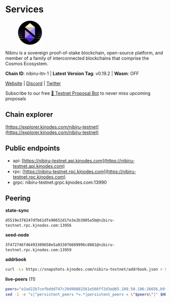 # Services

<figure><img src="https://raw.githubusercontent.com/kj89/cosmos-images/main/logos/nibiru.png" alt=""><figcaption></figcaption></figure>

Nibiru is a sovereign proof-of-stake blockchain, open-source platform,  and member of a family of interconnected blockchains that comprise the Cosmos Ecosystem.

**Chain ID**: nibiru-itn-1 | **Latest Version Tag**: v0.19.2 | **Wasm**: OFF

[Website](https://nibiru.fi) | [Discord](https://discord.gg/nibirufi) | [Twitter](https://twitter.com/NibiruChain)



Subscribe to our free [🤖 Testnet Proposal Bot](https://t.me/kjnodes_testnet_proposal_bot) to never miss upcoming proposals


## Chain explorer
[https://explorer.kjnodes.com/nibiru-testnet](https://explorer.kjnodes.com/nibiru-testnet)

## Public endpoints

* api: [https://nibiru-testnet.api.kjnodes.com](https://nibiru-testnet.api.kjnodes.com)
* rpc: [https://nibiru-testnet.rpc.kjnodes.com](https://nibiru-testnet.rpc.kjnodes.com)
* grpc: nibiru-testnet.grpc.kjnodes.com:13990

## Peering

**state-sync**

```text
d5519e378247dfb61dfe90652d1fe3e2b3005a5b@nibiru-testnet.rpc.kjnodes.com:13956
```

**seed-node**

```text
3f472746f46493309650e5a033076689996c8881@nibiru-testnet.rpc.kjnodes.com:13959
```

**addrbook**
```bash
curl -Ls https://snapshots.kjnodes.com/nibiru-testnet/addrbook.json > $HOME/.nibid/config/addrbook.json
```

**live-peers** (11)
```bash
peers="e2ad22b7cefbddd747c29d90882561e566ff2d3e@65.109.50.106:26656,b9f203a7d45a2a2766ff144ea9cc680987886772@85.239.242.186:26656,9616c3f4fe9bac03b8b922286207ea66fb7de01f@93.183.208.86:26656,25e01aa86dae35ef0207991d1da02b7a9adf5e4a@38.242.219.103:26656,19fd0e304b15b5ce7abbbf27779eac77ca08fc23@65.109.157.236:46656,cb825bccee49827c07dce19878c8790c67222a54@91.107.132.237:26656,bb7c79e9d370dc8ff87c2810f9196aaaa8d9f8ae@65.108.68.119:26656,04c7b4c7b1ca40e04e767925c08846d2951f5425@34.23.168.27:26656,668ae8cb141c97d3fc27930bda216d94459e2790@135.181.253.203:26656,d5519e378247dfb61dfe90652d1fe3e2b3005a5b@65.109.68.190:13956,7ef37c8952fdd9cfbf50aa7e89373876b28a3ed1@93.183.208.94:26656"
sed -i -e "s|^persistent_peers *=.*|persistent_peers = \"$peers\"|" $HOME/.nibid/config/config.toml
```
